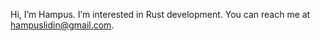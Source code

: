 Hi, I’m Hampus. I’m interested in Rust development. You can reach me at hampuslidin@gmail.com.

<!---
lidin/lidin is a ✨ special ✨ repository because its `README.md` (this file) appears on your GitHub profile.
You can click the Preview link to take a look at your changes.
--->
